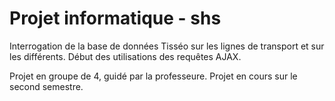 # Projet informatique - shs
Interrogation de la base de données Tisséo sur les lignes de transport et sur les différents. 
Début des utilisations des requêtes AJAX. 

Projet en groupe de 4, guidé par la professeure. Projet en cours sur le second semestre. 
